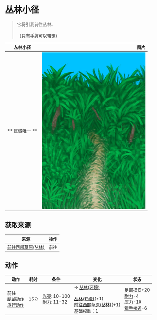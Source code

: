 # 丛林小径  
> 它将引我前往丛林。<br><br><b>（只有手牌可以带走）</b>  
  
  丛林小径  |   图片   
 ----  |  ----:   
 ** 区域唯一 **  |  ![](Sprite/JunglePath.png)   
  
## 获取来源  
来源  |  操作  
----  |  ----  
[前往西部草原(丛林)](Path_JungleToGrasslandsW.md)  |  前往  
## 动作  
动作  |  耗时  |  条件  |  变化  |  状态  
----  |  ----  |  ----  |  ----  |  ----  
前往<br>[腿部动作](LegAction.md)<br>[旅行动作](TravelAction.md)  |  15分  |  [光亮](Light.md): 10-100<br>[耐力](Stamina.md): 11-32  |  → [丛林(环境)](Env_Jungle.md)<br><br>[丛林(环境)](Env_Jungle.md)(+1)<br>[前往西部草原(丛林)](Path_JungleToGrasslandsW.md)(+1)<br>基础权重：1<br>  |  [足部损伤](FootDamage.md)+20<br>[耐力](Stamina.md)-4<br>[压力](Stress.md)-10<br>[猎手接近](HuntersProximity.md)-6  
